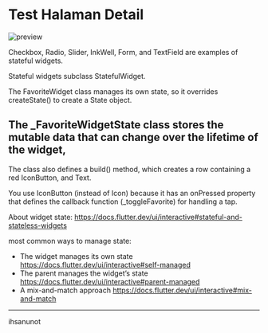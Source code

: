 # Test Halaman Detail

![preview](https://github.com/ihsanunot/halaman_simple_satu/assets/127992374/56423eff-dfb1-450a-9401-4c796417ec75)


Checkbox, Radio, Slider, InkWell, Form, and TextField are examples of stateful widgets. 

Stateful widgets subclass StatefulWidget.

The FavoriteWidget class manages its own state, so it overrides createState() to create a State object.

The _FavoriteWidgetState class stores the mutable data that can change over the lifetime of the widget,
---

The class also defines a build() method, which creates a row containing a red IconButton, and Text. 

You use IconButton (instead of Icon) because it has an onPressed property that defines the callback function (_toggleFavorite) for handling a tap.

About widget state:
https://docs.flutter.dev/ui/interactive#stateful-and-stateless-widgets

most common ways to manage state:

* The widget manages its own state
https://docs.flutter.dev/ui/interactive#self-managed
* The parent manages the widget’s state
https://docs.flutter.dev/ui/interactive#parent-managed
* A mix-and-match approach
https://docs.flutter.dev/ui/interactive#mix-and-match
---

ihsanunot
